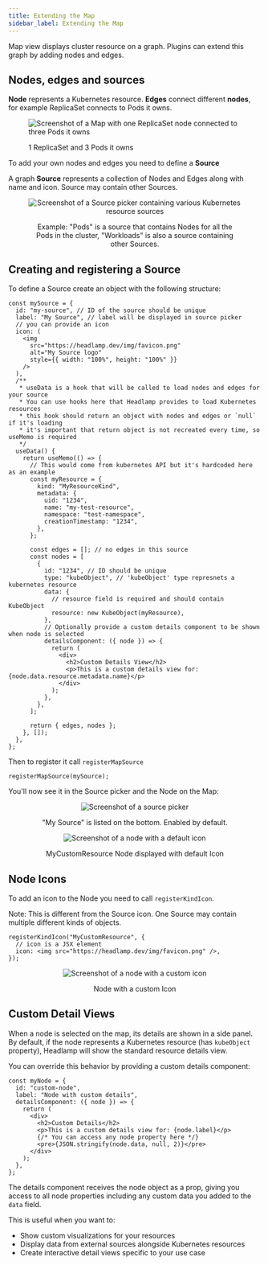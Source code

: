 ```yaml
---
title: Extending the Map
sidebar_label: Extending the Map
---
```


Map view displays cluster resource on a graph. Plugins can extend this graph by adding nodes and edges.

## Nodes, edges and sources

**Node** represents a Kubernetes resource. **Edges** connect different **nodes**, for example ReplicaSet connects to Pods it owns.

<figure>

![Screenshot of a Map with one ReplicaSet node connected to three Pods it owns](./images/map-rs-and-pods.png)

<figcaption>1 ReplicaSet and 3 Pods it owns</figcaption>
</figure>

To add your own nodes and edges you need to define a **Source**

A graph **Source** represents a collection of Nodes and Edges along with name and icon. Source may contain other Sources.

<figure style="text-align: center">

![Screenshot of a Source picker containing various Kubernetes resource sources](./images/source-picker-workloads.png)

<figcaption>Example: "Pods" is a source that contains Nodes for all the Pods in the cluster, "Workloads" is also a source containing other Sources.</figcaption>
</figure>

## Creating and registering a Source

To define a Source create an object with the following structure:

```tsx
const mySource = {
  id: "my-source", // ID of the source should be unique
  label: "My Source", // label will be displayed in source picker
  // you can provide an icon
  icon: (
    <img
      src="https://headlamp.dev/img/favicon.png"
      alt="My Source logo"
      style={{ width: "100%", height: "100%" }}
    />
  ),
  /**
   * useData is a hook that will be called to load nodes and edges for your source
   * You can use hooks here that Headlamp provides to load Kubernetes resources
   * this hook should return an object with nodes and edges or `null` if it's loading
   * it's important that return object is not recreated every time, so useMemo is required
   */
  useData() {
    return useMemo(() => {
      // This would come from kubernetes API but it's hardcoded here as an example
      const myResource = {
        kind: "MyResourceKind",
        metadata: {
          uid: "1234",
          name: "my-test-resource",
          namespace: "test-namespace",
          creationTimestamp: "1234",
        },
      };

      const edges = []; // no edges in this source
      const nodes = [
        {
          id: "1234", // ID should be unique
          type: "kubeObject", // 'kubeObject' type represnets a kubernetes resource
          data: {
            // resource field is required and should contain KubeObject
            resource: new KubeObject(myResource),
          },
          // Optionally provide a custom details component to be shown when node is selected
          detailsComponent: ({ node }) => {
            return (
              <div>
                <h2>Custom Details View</h2>
                <p>This is a custom details view for: {node.data.resource.metadata.name}</p>
              </div>
            );
          },
        },
      ];

      return { edges, nodes };
    }, []);
  },
};
```

Then to register it call `registerMapSource`

```tsx
registerMapSource(mySource);
```

You'll now see it in the Source picker and the Node on the Map:

<figure style="text-align: center">

![Screenshot of a source picker](./images/source-picker.png)

<figcaption>"My Source" is listed on the bottom. Enabled by default.</figcaption>
</figure>

<figure style="text-align: center">

![Screenshot of a node with a default icon](./images/node-without-an-icon.png)

<figcaption>MyCustomResource Node displayed with default Icon</figcaption>
</figure>

## Node Icons

To add an icon to the Node you need to call `registerKindIcon`.

Note: This is different from the Source icon. One Source may contain multiple different kinds of objects.

```tsx
registerKindIcon("MyCustomResource", {
  // icon is a JSX element
  icon: <img src="https://headlamp.dev/img/favicon.png" />,
});
```

<figure style="text-align: center">

![Screenshot of a node with a custom icon](./images/node-with-an-icon.png)

<figcaption>Node with a custom Icon</figcaption>
</figure>

## Custom Detail Views

When a node is selected on the map, its details are shown in a side panel. By default, if the node represents a Kubernetes resource (has `kubeObject` property), Headlamp will show the standard resource details view.

You can override this behavior by providing a custom details component:

```tsx
const myNode = {
  id: "custom-node",
  label: "Node with custom details",
  detailsComponent: ({ node }) => {
    return (
      <div>
        <h2>Custom Details</h2>
        <p>This is a custom details view for: {node.label}</p>
        {/* You can access any node property here */}
        <pre>{JSON.stringify(node.data, null, 2)}</pre>
      </div>
    );
  },
};
```

The details component receives the node object as a prop, giving you access to all node properties including any custom data you added to the `data` field.

This is useful when you want to:
- Show custom visualizations for your resources
- Display data from external sources alongside Kubernetes resources
- Create interactive detail views specific to your use case
